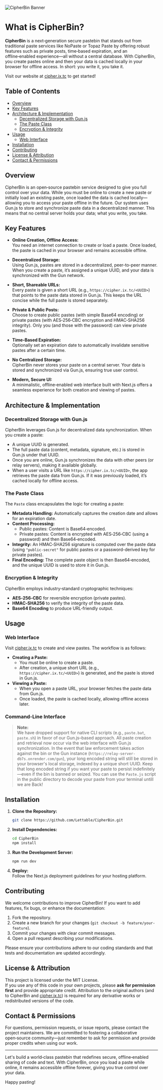 ![CipherBin Banner](https://i.postimg.cc/qM0DCL2G/image.png)

# What is CipherBin?

**CipherBin** is a next‑generation secure pastebin that stands out from traditional paste services like NoPaste or Topaz Paste by offering robust features such as private posts, time‑based expiration, and an offline‑enabled experience—all without a central database. With CipherBin, you create pastes online and then your data is cached locally in your browser for offline access. In short: you write it, you take it.

Visit our website at [cipher.ix.tc](https://cipher.ix.tc) to get started!

## Table of Contents

- [Overview](#overview)
- [Key Features](#key-features)
- [Architecture & Implementation](#architecture--implementation)
  - [Decentralized Storage with Gun.js](#decentralized-storage-with-gunjs)
  - [The Paste Class](#the-paste-class)
  - [Encryption & Integrity](#encryption--integrity)
- [Usage](#usage)
  - [Web Interface](#web-interface)
- [Installation](#installation)
- [Contributing](#contributing)
- [License & Attribution](#license--attribution)
- [Contact & Permissions](#contact--permissions)

## Overview

CipherBin is an open‑source pastebin service designed to give you full control over your data. While you must be online to create a new paste or initially load an existing paste, once loaded the data is cached locally—allowing you to access your paste offline in the future. Our system uses Gun.js to store and synchronize paste data in a decentralized manner. This means that no central server holds your data; what you write, you take.

## Key Features

- **Online Creation, Offline Access:**  
  You need an internet connection to create or load a paste. Once loaded, the paste is cached in your browser and remains accessible offline.

- **Decentralized Storage:**  
  Using Gun.js, pastes are stored in a decentralized, peer-to-peer manner. When you create a paste, it’s assigned a unique UUID, and your data is synchronized with the Gun network.

- **Short, Shareable URLs:**  
  Every paste is given a short URL (e.g., `https://cipher.ix.tc/<UUID>`) that points to the paste data stored in Gun.js. This keeps the URL concise while the full paste is stored separately.

- **Private & Public Posts:**  
  Choose to create public pastes (with simple Base64 encoding) or private pastes (with AES‑256‑CBC encryption and HMAC‑SHA256 integrity). Only you (and those with the password) can view private pastes.

- **Time‑Based Expiration:**  
  Optionally set an expiration date to automatically invalidate sensitive pastes after a certain time.

- **No Centralized Storage:**  
  CipherBin never stores your paste on a central server. Your data is stored and synchronized via Gun.js, ensuring true user control.

- **Modern, Secure UI:**  
  A minimalistic, offline‑enabled web interface built with Next.js offers a seamless experience for both creation and viewing of pastes.

## Architecture & Implementation

### Decentralized Storage with Gun.js

CipherBin leverages Gun.js for decentralized data synchronization. When you create a paste:
- A unique UUID is generated.
- The full paste data (content, metadata, signature, etc.) is stored in Gun.js under that UUID.
- Once you are online, Gun.js synchronizes the data with other peers (or relay servers), making it available globally.
- When a user visits a URL like `https://cipher.ix.tc/<UUID>`, the app retrieves the paste data from Gun.js. If it was previously loaded, it’s cached locally for offline access.

### The Paste Class

The `Paste` class encapsulates the logic for creating a paste:
- **Metadata Handling:** Automatically captures the creation date and allows for an expiration date.
- **Content Processing:**  
  - Public pastes: Content is Base64‑encoded.  
  - Private pastes: Content is encrypted with AES‑256‑CBC (using a password) and then Base64‑encoded.
- **Integrity:** An HMAC‑SHA256 signature is computed over the paste data (using `"public-secret"` for public pastes or a password-derived key for private pastes).
- **Final Encoding:** The complete paste object is then Base64‑encoded, and the unique UUID is used to store it in Gun.js.

### Encryption & Integrity

CipherBin employs industry‑standard cryptographic techniques:
- **AES‑256‑CBC** for reversible encryption (private pastes).
- **HMAC‑SHA256** to verify the integrity of the paste data.
- **Base64 Encoding** to produce URL‑friendly output.

## Usage

### Web Interface

Visit [cipher.ix.tc](https://cipher.ix.tc) to create and view pastes. The workflow is as follows:
- **Creating a Paste:**  
  - You must be online to create a paste.  
  - After creation, a unique short URL (e.g., `https://cipher.ix.tc/<UUID>`) is generated, and the paste is stored in Gun.js.
- **Viewing a Paste:**  
  - When you open a paste URL, your browser fetches the paste data from Gun.js.  
  - Once loaded, the paste is cached locally, allowing offline access later.

### Command-Line Interface

> **Note:**  
> We have dropped support for native CLI scripts (e.g., `paste.bat`, `paste.sh`) in favor of our Gun.js–based approach. All paste creation and retrieval now occur via the web interface with Gun.js synchronization. In the event that law enforcement takes action against the bin or the Gun instance (`https://relay-server-db7s.onrender.com/gun`), your long encoded string will still be stored in your browser's local storage, indexed by a unique short UUID. Keep that long encoded string if you want your paste to persist indefinitely—even if the bin is banned or seized. You can use the `Paste.js` script in the public directory to decode your paste from your terminal untill we are Back!

## Installation

1. **Clone the Repository:**
   ```bash
   git clone https://github.com/Lettable/CipherBin.git
   ```
2. **Install Dependencies:**
   ```bash
   cd CipherBin
   npm install
   ```
3. **Run the Development Server:**
   ```bash
   npm run dev
   ```
4. **Deploy:**  
   Follow the Next.js deployment guidelines for your hosting platform.

## Contributing

We welcome contributions to improve CipherBin! If you want to add features, fix bugs, or enhance the documentation:
1. Fork the repository.
2. Create a new branch for your changes (`git checkout -b feature/your-feature`).
3. Commit your changes with clear commit messages.
4. Open a pull request describing your modifications.

Please ensure your contributions adhere to our coding standards and that tests and documentation are updated accordingly.

## License & Attribution

This project is licensed under the MIT License.  
If you use any of this code in your own projects, please **ask for permission first** and provide appropriate credit. Attribution to the original authors (and to CipherBin and [cipher.ix.tc](https://cipher.ix.tc)) is required for any derivative works or redistributed versions of the code.

## Contact & Permissions

For questions, permission requests, or issue reports, please contact the project maintainers. We are committed to fostering a collaborative open‑source community—just remember to ask for permission and provide proper credits when using our work.

---

Let's build a world‑class pastebin that redefines secure, offline‑enabled sharing of code and text. With CipherBin, once you load a paste while online, it remains accessible offline forever, giving you true control over your data.

Happy pasting!

